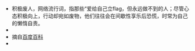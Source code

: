 - 积极废人，网络流行词，指那些“爱给自己立flag，但永远做不到的人；尽管心态积极向上，行动却宛如废物，他们往往会在间歇性享乐后恐慌，时常为自己的懒惰自责。
-
- 摘自[百度百科](https://baike.baidu.com/item/%E7%A7%AF%E6%9E%81%E5%BA%9F%E4%BA%BA)
-